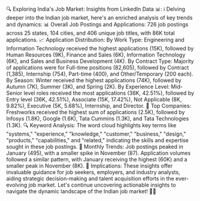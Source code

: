 🔍 Exploring India's Job Market: Insights from LinkedIn Data 📊:
ℹ️ Delving deeper into the Indian job market, here's an enriched analysis of key trends and dynamics:
📊 Overall Job Postings and Applications:
726 job postings across 25 states, 104 cities, and 406 unique job titles, with 86K total applications.
📈 Application Distribution:
By Work Type: Engineering and Information Technology received the highest applications (15K), followed by Human Resources (9K), Finance and Sales (6K), Information Technology (6K), and Sales and Business Development (4K).
By Contract Type: Majority of applications were for Full-time positions (82,605), followed by Contract (1,385), Internship (754), Part-time (400), and Other/Temporary (200 each).
By Season: Winter received the highest applications (74K), followed by Autumn (7K), Summer (3K), and Spring (2K).
By Experience Level: Mid-Senior level roles received the most applications (36K, 42.51%), followed by Entry level (36K, 42.51%), Associate (15K, 17.42%), Not Applicable (8K, 9.82%), Executive (5K, 5.68%), Internship, and Director.
🏢 Top Companies:
Freshworks received the highest sum of applications (2.5K), followed by Infosys (1.8K), Google (1.6K), Tata Cummins (1.3K), and Tata Technologies (1.3K).
🔍 Keyword Analysis:
The word cloud highlights key terms like "systems," "experience," "knowledge," "customer," "business," "design," "products," "capabilities," and "related," indicating the skills and expertise sought in these job postings.
📅 Monthly Trends:
Job postings peaked in January (495), with a smaller spike in November (87). Application volumes followed a similar pattern, with January receiving the highest (60K) and a smaller peak in November (8K).
💼 Implications:
These insights offer invaluable guidance for job seekers, employers, and industry analysts, aiding strategic decision-making and talent acquisition efforts in the ever-evolving job market.
Let's continue uncovering actionable insights to navigate the dynamic landscape of the Indian job market! 💼✨

